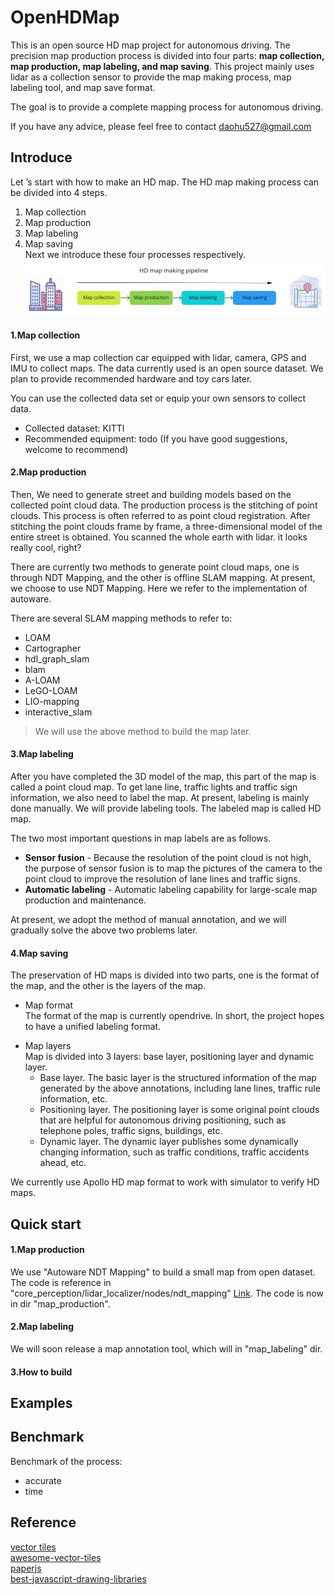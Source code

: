 # OpenHDMap
This is an open source HD map project for autonomous driving. The precision map production process is divided into four parts: **map collection, map production, map labeling, and map saving**. This project mainly uses lidar as a collection sensor to provide the map making process, map labeling tool, and map save format.  

The goal is to provide a complete mapping process for autonomous driving.  

If you have any advice, please feel free to contact [daohu527@gmail.com]()  

## Introduce  
Let ’s start with how to make an HD map. The HD map making process can be divided into 4 steps. 
1. Map collection
2. Map production
3. Map labeling
4. Map saving  
Next we introduce these four processes respectively.  
![HDmap_pipeline](docs/img/hdmap_pipeline.jpg)  

#### 1.Map collection
First, we use a map collection car equipped with lidar, camera, GPS and IMU to collect maps. The data currently used is an open source dataset. We plan to provide recommended hardware and toy cars later.  

You can use the collected data set or equip your own sensors to collect data.    
* Collected dataset: KITTI  
* Recommended equipment: todo (If you have good suggestions, welcome to recommend)  

#### 2.Map production
Then, We need to generate street and building models based on the collected point cloud data. The production process is the stitching of point clouds. This process is often referred to as point cloud registration. After stitching the point clouds frame by frame, a three-dimensional model of the entire street is obtained. You scanned the whole earth with lidar. it looks really cool, right?  

There are currently two methods to generate point cloud maps, one is through NDT Mapping, and the other is offline SLAM mapping. At present, we choose to use NDT Mapping. Here we refer to the implementation of autoware.  

There are several SLAM mapping methods to refer to:  
* LOAM
* Cartographer
* hdl_graph_slam
* blam
* A-LOAM
* LeGO-LOAM
* LIO-mapping
* interactive_slam

> We will use the above method to build the map later.

#### 3.Map labeling
After you have completed the 3D model of the map, this part of the map is called a point cloud map. To get lane line, traffic lights and traffic sign information, we also need to label the map. At present, labeling is mainly done manually. We will provide labeling tools. The labeled map is called HD map.  

The two most important questions in map labels are as follows.  
* **Sensor fusion** - Because the resolution of the point cloud is not high, the purpose of sensor fusion is to map the pictures of the camera to the point cloud to improve the resolution of lane lines and traffic signs.  
* **Automatic labeling** - Automatic labeling capability for large-scale map production and maintenance.  

At present, we adopt the method of manual annotation, and we will gradually solve the above two problems later.  


#### 4.Map saving
The preservation of HD maps is divided into two parts, one is the format of the map, and the other is the layers of the map.
* Map format   
The format of the map is currently opendrive. In short, the project hopes to have a unified labeling format.  

- Map layers    
Map is divided into 3 layers: base layer, positioning layer and dynamic layer.
    - Base layer. The basic layer is the structured information of the map generated by the above annotations, including lane lines, traffic rule information, etc.  
    - Positioning layer. The positioning layer is some original point clouds that are helpful for autonomous driving positioning, such as telephone poles, traffic signs, buildings, etc.  
    - Dynamic layer. The dynamic layer publishes some dynamically changing information, such as traffic conditions, traffic accidents ahead, etc.

We currently use Apollo HD map format to work with simulator to verify HD maps.  

## Quick start

#### 1.Map production
We use "Autoware NDT Mapping" to build a small map from open dataset. The code is reference in "core_perception/lidar_localizer/nodes/ndt_mapping" [Link](https://gitlab.com/autowarefoundation/autoware.ai/core_perception). The code is now in dir "map_production".  

#### 2.Map labeling
We will soon release a map annotation tool, which will in "map_labeling" dir.  

#### 3.How to build

## Examples  

## Benchmark  
Benchmark of the process:  
* accurate
* time

## Reference
[vector tiles](https://docs.mapbox.com/vector-tiles/reference/)  
[awesome-vector-tiles](https://github.com/mapbox/awesome-vector-tiles)  
[paperjs](http://paperjs.org/examples/hit-testing/)  
[best-javascript-drawing-libraries](https://www.slant.co/topics/28/~best-javascript-drawing-libraries)  

